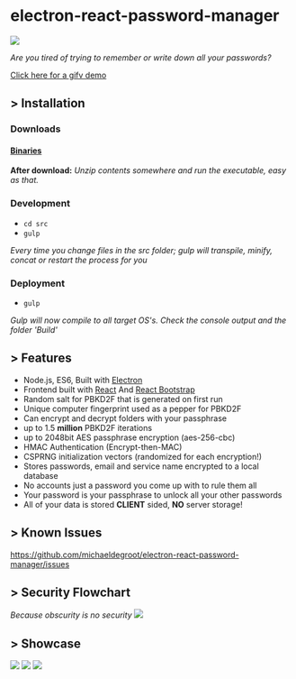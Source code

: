 # electron-react-password-manager

![](https://www.cs.cmu.edu/~cangiuli/img/angry.gif)

*Are you tired of trying to remember or write down all your passwords?*

[Click here for a gifv demo](http://i.imgur.com/K0MBG8V.gifv)

## > Installation

### Downloads

#### [Binaries](https://github.com/michaeldegroot/electron-react-password-manager/releases)

**After download:**
 *Unzip contents somewhere and run the executable, easy as that.*

### Development

-   `cd src`
-   `gulp`

*Every time you change files in the src folder;*
*gulp will transpile, minify, concat or restart the process for you*

### Deployment

-   `gulp`

*Gulp will now compile to all target OS's. Check the console output*
*and the folder 'Build'*

## > Features

-   Node.js, ES6, Built with [Electron](http://electron.atom.io/)
-   Frontend built with [React](https://facebook.github.io/react/) And [React Bootstrap](https://react-bootstrap.github.io)
-   Random salt for PBKD2F that is generated on first run
-   Unique computer fingerprint used as a pepper for PBKD2F
-   Can encrypt and decrypt folders with your passphrase
-   up to 1.5 **million** PBKD2F iterations
-   up to 2048bit AES passphrase encryption (aes-256-cbc)
-   HMAC Authentication (Encrypt-then-MAC)
-   CSPRNG initialization vectors (randomized for each encryption!)
-   Stores passwords, email and service name encrypted to a local database
-   No accounts just a password you come up with to rule them all
-   Your password is your passphrase to unlock all your other passwords
-   All of your data is stored **CLIENT** sided, **NO** server storage!

## > Known Issues
https://github.com/michaeldegroot/electron-react-password-manager/issues

## > Security Flowchart

*Because obscurity is no security*
![](https://raw.githubusercontent.com/michaeldegroot/electron-react-password-manager/master/project%20related/flowchart6.jpg)

## > Showcase

![](http://i.imgur.com/yJsAW7u.png)
![](http://i.imgur.com/x87128U.png)
![](http://i.imgur.com/GECgz3D.png)
